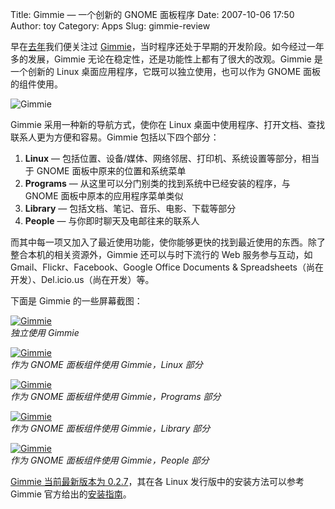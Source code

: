 Title: Gimmie — 一个创新的 GNOME 面板程序
Date: 2007-10-06 17:50
Author: toy
Category: Apps
Slug: gimmie-review

早在[去年](http://linuxtoy.org/archives/gimmie.html)我们便关注过
[Gimmie](http://www.beatniksoftware.com/gimmie/)，当时程序还处于早期的开发阶段。如今经过一年多的发展，Gimmie
无论在稳定性，还是功能性上都有了很大的改观。Gimmie 是一个创新的 Linux
桌面应用程序，它既可以独立使用，也可以作为 GNOME 面板的组件使用。

![Gimmie](http://i.linuxtoy.org/i/gimmie/gimmie-logo.png)

Gimmie 采用一种新的导航方式，使你在 Linux
桌面中使用程序、打开文档、查找联系人更为方便和容易。Gimmie
包括以下四个部分：

1.  **Linux** —
    包括位置、设备/媒体、网络邻居、打印机、系统设置等部分，相当于 GNOME
    面板中原来的位置和系统菜单
2.  **Programs** — 从这里可以分门别类的找到系统中已经安装的程序，与
    GNOME 面板中原本的应用程序菜单类似
3.  **Library** — 包括文档、笔记、音乐、电影、下载等部分
4.  **People** — 与你即时聊天及电邮往来的联系人

而其中每一项又加入了最近使用功能，使你能够更快的找到最近使用的东西。除了整合本机的相关资源外，Gimmie
还可以与时下流行的 Web 服务参与互动，如 Gmail、Flickr、Facebook、Google
Office Documents & Spreadsheets（尚在开发）、Del.icio.us（尚在开发）等。

下面是 Gimmie 的一些屏幕截图：

[![Gimmie](http://i.linuxtoy.org/i/gimmie/gimmie_s.png)](http://i.linuxtoy.org/i/gimmie/gimmie.png)  
*独立使用 Gimmie*

[![Gimmie](http://i.linuxtoy.org/i/gimmie/gimmie-linux_s.png)](http://i.linuxtoy.org/i/gimmie/gimmie-linux.png)  
*作为 GNOME 面板组件使用 Gimmie，Linux 部分*

[![Gimmie](http://i.linuxtoy.org/i/gimmie/gimmie-programs_s.png)](http://i.linuxtoy.org/i/gimmie/gimmie-programs.png)  
*作为 GNOME 面板组件使用 Gimmie，Programs 部分*

[![Gimmie](http://i.linuxtoy.org/i/gimmie/gimmie-library_s.png)](http://i.linuxtoy.org/i/gimmie/gimmie-library.png)  
*作为 GNOME 面板组件使用 Gimmie，Library 部分*

[![Gimmie](http://i.linuxtoy.org/i/gimmie/gimmie-people_s.png)](http://i.linuxtoy.org/i/gimmie/gimmie-people.png)  
*作为 GNOME 面板组件使用 Gimmie，People 部分*

[Gimmie 当前最新版本为
0.2.7](http://www.beatniksoftware.com/gimmie/Download)，其在各 Linux
发行版中的安装方法可以参考 Gimmie
官方给出的[安装指南](http://www.beatniksoftware.com/gimmie/Getting_Started)。
